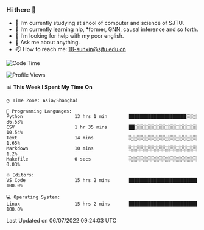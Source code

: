 ### Hi there 👋

<!--
**sunxin000/sunxin000** is a ✨ _special_ ✨ repository because its `README.md` (this file) appears on your GitHub profile.

Here are some ideas to get you started:

- 🔭 I’m currently working on ...
- 🌱 I’m currently learning ...
- 👯 I’m looking to collaborate on ...
- 🤔 I’m looking for help with ...
- 💬 Ask me about ...
- 📫 How to reach me: ...
- 😄 Pronouns: ...
- ⚡ Fun fact: ...
-->
- 🏫 I’m currently studying at shool of computer and science of SJTU.
- 🌱 I’m currently learning nlp, \*former, GNN, causal inference and so forth.
- 🤔 I’m looking for help with my poor english.
- 💬 Ask me about anything.
- 📫 How to reach me: 18-sunxin@sjtu.edu.cn
<!--START_SECTION:waka-->
![Code Time](http://img.shields.io/badge/Code%20Time-248%20hrs%2024%20mins-blue)

![Profile Views](http://img.shields.io/badge/Profile%20Views-3-blue)

📊 **This Week I Spent My Time On** 

```text
⌚︎ Time Zone: Asia/Shanghai

💬 Programming Languages: 
Python                   13 hrs 1 min        █████████████████████░░░░   86.53% 
CSV                      1 hr 35 mins        ██░░░░░░░░░░░░░░░░░░░░░░░   10.54% 
Text                     14 mins             ░░░░░░░░░░░░░░░░░░░░░░░░░   1.65% 
Markdown                 10 mins             ░░░░░░░░░░░░░░░░░░░░░░░░░   1.2% 
Makefile                 0 secs              ░░░░░░░░░░░░░░░░░░░░░░░░░   0.03%

🔥 Editors: 
VS Code                  15 hrs 2 mins       █████████████████████████   100.0%

💻 Operating System: 
Linux                    15 hrs 2 mins       █████████████████████████   100.0%

```


 Last Updated on 06/07/2022 09:24:03 UTC
<!--END_SECTION:waka-->

